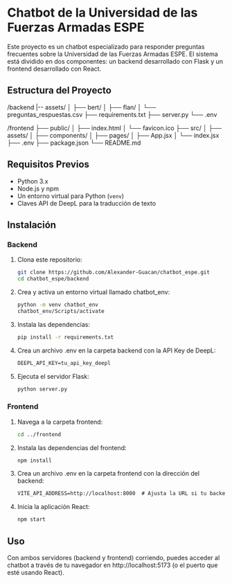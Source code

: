 # Chatbot de la Universidad de las Fuerzas Armadas ESPE

Este proyecto es un chatbot especializado para responder preguntas frecuentes sobre la Universidad de las Fuerzas Armadas ESPE. El sistema está dividido en dos componentes: un backend desarrollado con Flask y un frontend desarrollado con React.

## Estructura del Proyecto

/backend
|-- assets/
│   ├── bert/
│   ├── flan/
│   └── preguntas_respuestas.csv
├── requirements.txt
├── server.py
└── .env

/frontend
├── public/
│   ├── index.html
│   └── favicon.ico
├── src/
│   ├── assets/
│   ├── components/
│   ├── pages/
│   ├── App.jsx
│   └── index.jsx
├── .env
├── package.json
└── README.md

## Requisitos Previos

- Python 3.x
- Node.js y npm
- Un entorno virtual para Python (`venv`)
- Claves API de DeepL para la traducción de texto

## Instalación

### Backend

1. Clona este repositorio:

    ```bash
    git clone https://github.com/Alexander-Guacan/chatbot_espe.git
    cd chatbot_espe/backend
    ```

2. Crea y activa un entorno virtual llamado chatbot_env:

    ```bash
    python -m venv chatbot_env
    chatbot_env/Scripts/activate
    ```

3. Instala las dependencias:

    ```bash
    pip install -r requirements.txt
    ```

4. Crea un archivo .env en la carpeta backend con la API Key de DeepL:

    ```txt
    DEEPL_API_KEY=tu_api_key_deepl
    ```

5. Ejecuta el servidor Flask:

    ```bash
    python server.py
    ```

### Frontend

1. Navega a la carpeta frontend:

    ```bash
    cd ../frontend
    ```

2. Instala las dependencias del frontend:

    ```bash
    npm install
    ```

3. Crea un archivo .env en la carpeta frontend con la dirección del backend:

    ```txt
    VITE_API_ADDRESS=http://localhost:8000  # Ajusta la URL si tu backend está en otra dirección
    ```

4. Inicia la aplicación React:

    ```bash
    npm start
    ```

## Uso
Con ambos servidores (backend y frontend) corriendo, puedes acceder al chatbot a través de tu navegador en http://localhost:5173 (o el puerto que esté usando React).
